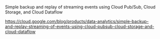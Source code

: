 Simple backup and replay of streaming events using Cloud Pub/Sub, Cloud Storage, and Cloud Dataflow

https://cloud.google.com/blog/products/data-analytics/simple-backup-and-replay-streaming-of-events-using-cloud-pubsub-cloud-storage-and-cloud-dataflow